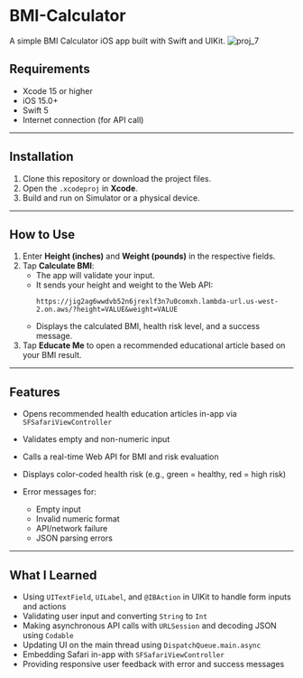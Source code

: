 # BMI-Calculator
A simple BMI Calculator iOS app built with Swift and UIKit.
![proj_7](https://github.com/user-attachments/assets/0b0bae6f-60ac-491d-b46e-996ad4477dce)

## Requirements

- Xcode 15 or higher  
- iOS 15.0+  
- Swift 5  
- Internet connection (for API call)  

---

## Installation

1. Clone this repository or download the project files.
2. Open the `.xcodeproj` in **Xcode**.
3. Build and run on Simulator or a physical device.

---

## How to Use

1. Enter **Height (inches)** and **Weight (pounds)** in the respective fields.
2. Tap **Calculate BMI**:
   - The app will validate your input.
   - It sends your height and weight to the Web API:
     ```
     https://jig2ag6wwdvb52n6jrexlf3n7u0comxh.lambda-url.us-west-2.on.aws/?height=VALUE&weight=VALUE
     ```
   - Displays the calculated BMI, health risk level, and a success message.
3. Tap **Educate Me** to open a recommended educational article based on your BMI result.

---

## Features

- Opens recommended health education articles in-app via `SFSafariViewController`

- Validates empty and non-numeric input
- Calls a real-time Web API for BMI and risk evaluation
- Displays color-coded health risk (e.g., green = healthy, red = high risk)
- Error messages for:
  - Empty input
  - Invalid numeric format
  - API/network failure
  - JSON parsing errors

---

## What I Learned

- Using `UITextField`, `UILabel`, and `@IBAction` in UIKit to handle form inputs and actions
- Validating user input and converting `String` to `Int`
- Making asynchronous API calls with `URLSession` and decoding JSON using `Codable`
- Updating UI on the main thread using `DispatchQueue.main.async`
- Embedding Safari in-app with `SFSafariViewController`
- Providing responsive user feedback with error and success messages
